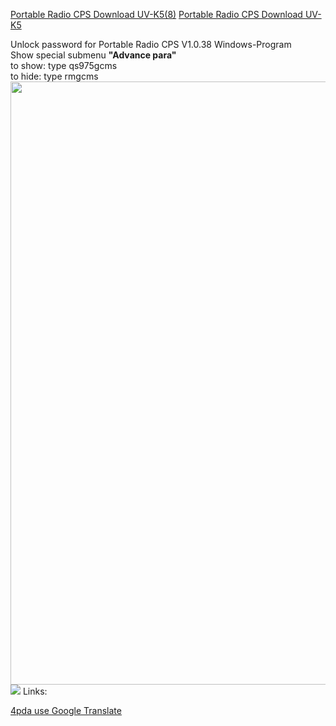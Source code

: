 [Portable Radio CPS Download UV-K5(8)](http://files.qsfj.com/UV-K5(8)%20Programming_Software-Neutral.zip)
[Portable Radio CPS Download UV-K5](http://files.qsfj.com/UV-K5%20Programming%20Software-Neutral.zip?download)

Unlock password for Portable Radio CPS V1.0.38 Windows-Program<br>
Show special submenu **"Advance para"**<br>
to show: type qs975gcms<br>
to hide: type rmgcms<br>
<img width="965" src="https://github.com/ludwich66/Quansheng_UV-K5_Wiki/assets/12202733/2c54d2ce-a1a3-4a2b-ba6d-d2002f0bcc1e">
<img src="https://user-images.githubusercontent.com/13277626/249778567-f450eb58-c17b-4dab-be5d-d50fa8f1c004.jpg">
Links:

[4pda use Google Translate](https://4pda.to/forum/index.php?showtopic=1071343&st=400)
